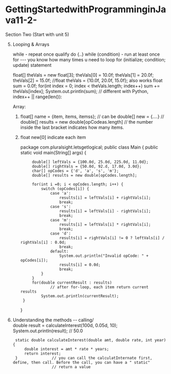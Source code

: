 # GettingStartedwithProgramminginJava11-2-

Section Two (Start with unit 5)

5. Looping & Arrays

    while -  repeat once qualify
    do {..} while (condition) - run at least once
    for --- you know how many times u need to loop
            for (initialize; condition; update)
            statement

    float[] theVals = new float[3];
    theVals[0] = 10.0f;
    theVals[1] = 20.0f;
    theVals[2] = 15.0f;
         //float theVals = {10.0f, 20.0f, 15.0f}; also works
    float sum = 0.0f;
    for(int index = 0; index < theVals.length; index++)
        sum += theVals[index];
    System.out.println(sum);
        // different with Python, index++  ||  range(len()):

    Array: 
    1) float[] name = {item, items, itemss};
            // can be double[] new = {....}
            // double[] results = new double[opCodeas.length]
            // the number inside the last bracket indicates how many items.
    2) float new[0] 
        indicate each item
    
    
    
        package com.pluralsight.letsgetlogical;
        public class Main {
            public static void main(String[] args) {

                double[] leftVals = {100.0d, 25.0d, 225.0d, 11.0d};
                double[] rightVals = {50.0d, 92.d, 17.0d, 3.0d};
                char[] opCodes = {'d', 'a', 's', 'm'};
                double[] results = new double[opCodes.length];

                for(int i =0; i < opCodes.length; i++) {
                    switch (opCodes[i]) {
                        case 'a':
                            results[i] = leftVals[i] + rightVals[i];
                            break;
                        case 's':
                            results[i] = leftVals[i] - rightVals[i];
                            break;
                        case 'm':
                            results[i] = leftVals[i] * rightVals[i];
                            break;
                        case 'd':
                            results[i] = rightVals[i] != 0 ? leftVals[i] / rightVals[i] : 0.0d;
                            break;
                        default:
                            System.out.println("Invalid opCode: " + opCodes[i]);
                            results[i] = 0.0d;
                            break;
                    }
                }
                for(double currentResult : results)
                        // after for-loop, each item return current results
                    System.out.println(currentResult);
            }
        }
        
        
6. Understanding the methods -- calling/  
        double result = calculateInterest(100d, 0.05d, 10);
        System.out.println(result); // 50.0
        
        static double calculateInterest(double amt, double rate, int year){
            double interest = amt * rate * years;
            return interest;
        }               // you can call the calculatInternate first, define, then call. Before the call, you can have a " static"
                        // return a value








